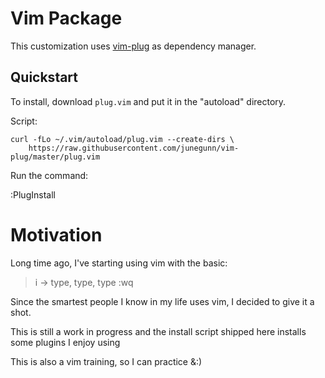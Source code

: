 # Vim Package

This customization uses [vim-plug](https://github.com/junegunn/vim-plug) as dependency manager.

## Quickstart

To install, download `plug.vim` and put it in the "autoload" directory.

Script:

```shell
curl -fLo ~/.vim/autoload/plug.vim --create-dirs \
    https://raw.githubusercontent.com/junegunn/vim-plug/master/plug.vim
```

Run the command:

:PlugInstall

# Motivation

Long time ago, I've starting using vim with the basic:

> i -> type, type, type <ESC>:wq

Since the smartest people I know in my life uses vim, I decided to give it a shot.

This is still a work in progress and the install script shipped here installs some plugins I enjoy using

This is also a vim training, so I can practice &:)
